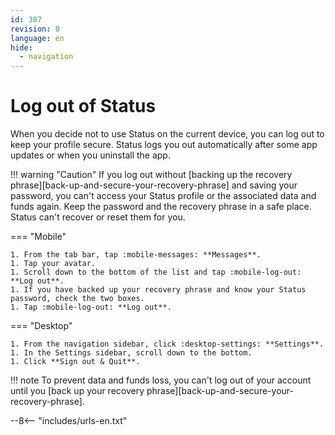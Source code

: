 ```yaml
---
id: 387
revision: 0
language: en
hide:
  - navigation
---
```


# Log out of Status

When you decide not to use Status on the current device, you can log out to keep your profile secure. Status logs you out automatically after some app updates or when you uninstall the app.

!!! warning "Caution"
    If you log out without [backing up the recovery phrase][back-up-and-secure-your-recovery-phrase] and saving your password, you can't access your Status profile or the associated data and funds again. Keep the password and the recovery phrase in a safe place. Status can't recover or reset them for you.

=== "Mobile"

    1. From the tab bar, tap :mobile-messages: **Messages**.
    1. Tap your avatar.
    1. Scroll down to the bottom of the list and tap :mobile-log-out: **Log out**.
    1. If you have backed up your recovery phrase and know your Status password, check the two boxes.
    1. Tap :mobile-log-out: **Log out**.

=== "Desktop"

    1. From the navigation sidebar, click :desktop-settings: **Settings**.
    1. In the Settings sidebar, scroll down to the bottom.
    1. Click **Sign out & Quit**.

!!! note
    To prevent data and funds loss, you can't log out of your account until you [back up your recovery phrase][back-up-and-secure-your-recovery-phrase].

--8<-- "includes/urls-en.txt"
